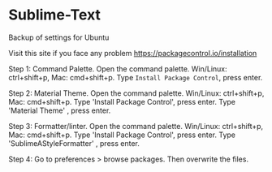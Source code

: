 # Sublime-Text
Backup of settings for Ubuntu

Visit this site if you face any problem
https://packagecontrol.io/installation



Step 1: Command Palette.
Open the command palette.
Win/Linux: ctrl+shift+p, Mac: cmd+shift+p.
Type `Install Package Control`, press enter.

Step 2: Material Theme.
Open the command palette.
Win/Linux: ctrl+shift+p, Mac: cmd+shift+p.
Type 'Install Package Control', press enter.
Type 'Material Theme' , press enter.

Step 3: Formatter/linter.
Open the command palette.
Win/Linux: ctrl+shift+p, Mac: cmd+shift+p.
Type 'Install Package Control', press enter.
Type 'SublimeAStyleFormatter' , press enter.

Step 4:
Go to preferences >  browse packages.
Then overwrite the files.
